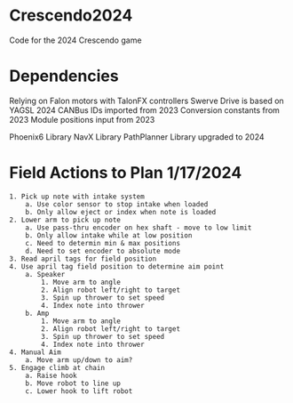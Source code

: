 # Crescendo2024
Code for the 2024 Crescendo game

# Dependencies
Relying on Falon motors with TalonFX controllers
Swerve Drive is based on YAGSL 2024
    CANBus IDs imported from 2023
    Conversion constants from 2023
    Module positions input from 2023

Phoenix6 Library
NavX Library
PathPlanner Library upgraded to 2024

# Field Actions to Plan 1/17/2024
    1. Pick up note with intake system
        a. Use color sensor to stop intake when loaded
        b. Only allow eject or index when note is loaded
    2. Lower arm to pick up note
        a. Use pass-thru encoder on hex shaft - move to low limit
        b. Only allow intake while at low position
        c. Need to determin min & max positions
        d. Need to set encoder to absolute mode
    3. Read april tags for field position
    4. Use april tag field position to determine aim point
        a. Speaker
            1. Move arm to angle
            2. Align robot left/right to target
            3. Spin up thrower to set speed
            4. Index note into thrower
        b. Amp
            1. Move arm to angle
            2. Align robot left/right to target
            3. Spin up thrower to set speed
            4. Index note into thrower
    4. Manual Aim
        a. Move arm up/down to aim?
    5. Engage climb at chain
        a. Raise hook
        b. Move robot to line up
        c. Lower hook to lift robot
